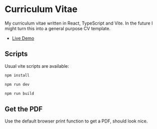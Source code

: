 # Curriculum Vitae

My curriculum vitae written in React, TypeScript and Vite. In the future I might turn this into a general purpose CV template.

- [Live Demo](https://salamanderxing.github.io/cv/)

## Scripts
Usual vite scripts are available:
```bash
npm install
```
```bash
npm run dev
```
```bash
npm run build
```

## Get the PDF

Use the default browser print function to get a PDF, should look nice.
